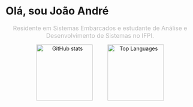 # Olá, sou João André

<p align="center" style="color: #bbb; font-size: 16px; max-width: 600px; margin: auto;">
  Residente em Sistemas Embarcados e estudante de Análise e Desenvolvimento de Sistemas no IFPI.
</p>

<div align="center" style="display: flex; justify-content: center; gap: 40px; flex-wrap: wrap;">

  <img 
    src="https://github-readme-stats.vercel.app/api?username=JoaoAndreBSantana&show_icons=true&count_private=true&theme=radical&hide_border=true" 
    alt="GitHub stats" 
    height="150"
  />

  <img 
    src="https://github-readme-stats.vercel.app/api/top-langs/?username=JoaoAndreBSantana&layout=compact&langs_count=10&theme=radical&hide_border=true" 
    alt="Top Languages" 
    height="150"
  />

</div>

